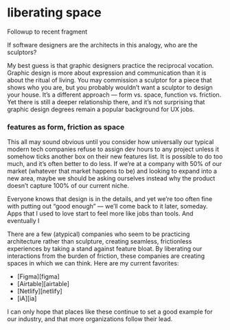 # liberating space

Followup to recent fragment

If software designers are the architects in this analogy, who are the sculptors?

My best guess is that graphic designers practice the reciprocal vocation. Graphic design is more about expression and communication than it is about the ritual of living. You may commission a sculptor for a piece that shows who you are, but you probably wouldn’t want a sculptor to design your house. It’s a different approach —  form vs. space, function vs. friction. Yet there is still a deeper relationship there, and it’s not surprising that graphic design degrees remain a popular background for UX jobs.

### features as form, friction as space

This all may sound obvious until you consider how universally our typical modern tech companies refuse to assign dev hours to any project unless it somehow ticks another box on their new features list. It is possible to do too much, and it’s often better to do less. If we’re at a company with 50% of our market (whatever that market happens to be) and looking to expand into a new area, maybe we should be asking ourselves instead why the product doesn’t capture 100% of our current niche.

Everyone knows that design is in the details, and yet we’re too often fine with putting out “good enough” — we’ll come back to it later, someday. Apps that I used to love start to feel more like jobs than tools. And eventually I

There are a few (atypical) companies who seem to be practicing architecture rather than sculpture, creating seamless, frictionless experiences by taking a stand against feature bloat. By liberating our interactions from the burden of friction, these companies are creating spaces in which we can think. Here are my current favorites:

- [Figma][figma]
- [Airtable][airtable]
- [Netlify][netlify]
- [iA][ia]

I can only hope that places like these continue to set a good example for our industry, and that more organizations follow their lead.
